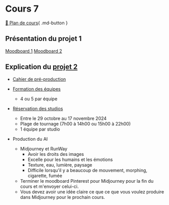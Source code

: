 # Cours 7

[📁 Plan de cours](https://cmontmorency365-my.sharepoint.com/:w:/g/personal/flpilote_cmontmorency_qc_ca/EZ2zuGulqO9HvRUtBEgudsIBuWsRjKMxWLrHNtcz5q8kpA?e=yI52oj){ .md-button }   <br>

## Présentation du projet 1

[Moodboard 1](https://www.youtube.com/watch?v=p03cRSbIQFU) 
[Moodboard 2](https://www.youtube.com/watch?v=PnZnjSFHSzY)

## Explication du [projet 2](projet_02.md)
* [Cahier de pré-production](https://cmontmorency365-my.sharepoint.com/:p:/g/personal/flpilote_cmontmorency_qc_ca/EROE8xk9chtLnZO33gl_hgMBOTZj9-KvitOQIIqjKQTZMw?e=wTnIyh)
* [Formation des équipes](https://cmontmorency365-my.sharepoint.com/:w:/g/personal/flpilote_cmontmorency_qc_ca/EWARe1xWaRBKjEki4WRvD0UBga173W95fjX9bzgzUINTXA?e=y2hwrM)
  * 4 ou 5 par équipe
* [Réservation des studios](https://teamup.com/ks5tb2ed4b9yetgo9v)
    * Entre le 29 octobre au 17 novembre 2024
    * Plage de tournage (7h00 à 14h00 ou 15h00 à 22h00)
    * 1 équipe par studio

* Production du AI
  * Midjourney et RunWay
    *  Avoir les droits des images
    *  Excelle pour les humains et les émotions
    *  Texture, eau, lumière, paysage
    *  Difficile lorsqu'il y a beaucoup de mouvement, morphing, cigarette, fumée
  * Terminer le moodboard Pinterest pour Midjourney pour la fin du cours et m'envoyer celui-ci.
  * Vous devez avoir une idée claire ce que ce que vous voulez produire dans Midjourney pour le prochain cours. 
  
